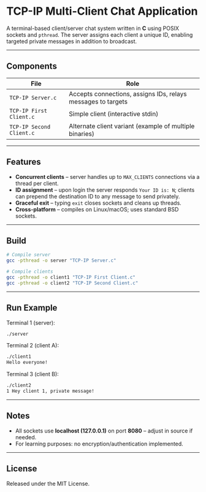 # TCP-IP Multi-Client Chat Application

A terminal-based client/server chat system written in **C** using POSIX sockets and `pthread`.  The server assigns each client a unique ID, enabling targeted private messages in addition to broadcast.

---

## Components

| File | Role |
|------|------|
| `TCP-IP Server.c` | Accepts connections, assigns IDs, relays messages to targets | 
| `TCP-IP First Client.c` | Simple client (interactive stdin) |
| `TCP-IP Second Client.c` | Alternate client variant (example of multiple binaries) |

---

## Features

* **Concurrent clients** – server handles up to `MAX_CLIENTS` connections via a thread per client.
* **ID assignment** – upon login the server responds `Your ID is: N`; clients can prepend the destination ID to any message to send privately.
* **Graceful exit** – typing `exit` closes sockets and cleans up threads.
* **Cross-platform** – compiles on Linux/macOS; uses standard BSD sockets.

---

## Build

```bash
# Compile server
gcc -pthread -o server "TCP-IP Server.c"

# Compile clients
gcc -pthread -o client1 "TCP-IP First Client.c"
gcc -pthread -o client2 "TCP-IP Second Client.c"
```

---

## Run Example

Terminal 1 (server):
```bash
./server
```

Terminal 2 (client A):
```bash
./client1
Hello everyone!
```

Terminal 3 (client B):
```bash
./client2
1 Hey client 1, private message!
```

---

## Notes

* All sockets use **localhost (127.0.0.1)** on port **8080** – adjust in source if needed.
* For learning purposes: no encryption/authentication implemented.

---

## License

Released under the MIT License.
